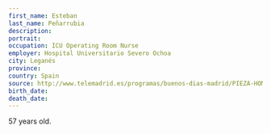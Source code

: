 ```yaml
---
first_name: Esteban
last_name: Peñarrubia
description: 
portrait: 
occupation: ICU Operating Room Nurse
employer: Hospital Universitario Severo Ochoa
city: Leganés
province: 
country: Spain
source: http://www.telemadrid.es/programas/buenos-dias-madrid/PIEZA-HOMENAJE-ESTEBAN-SEVERO-OCHOA-2-2222497729--20200414111201.html
birth_date: 
death_date: 
---
```


57 years old.